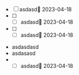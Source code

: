- [ ] asdasd📅 2023-04-18 
- [ ] - [ ] asdasd📅 2023-04-18 
- [ ] - [ ] asdasd📅 2023-04-18 
- asdasdasd
- asdasasd
- - [ ] asdasd📅 2023-04-18 